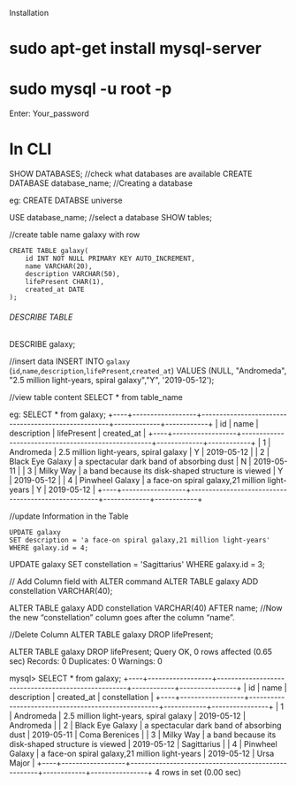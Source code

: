 Installation

# sudo apt-get install mysql-server
# sudo mysql -u root -p 
Enter: Your_password

In CLI
======================================

SHOW DATABASES; //check what databases are available
CREATE DATABASE database_name; //Creating a database

eg: CREATE DATABSE universe 

USE database_name; //select a database
SHOW tables; 

//create table name galaxy with row 
```
CREATE TABLE galaxy(
	id INT NOT NULL PRIMARY KEY AUTO_INCREMENT, 
	name VARCHAR(20),
	description VARCHAR(50), 
	lifePresent CHAR(1), 
	created_at DATE
);
```
###### DESCRIBE TABLE	
DESCRIBE galaxy;

//insert data
INSERT INTO `galaxy` (`id`,`name`,`description`,`lifePresent`,`created_at`) 
VALUES (NULL, "Andromeda", "2.5 million light-years, spiral galaxy","Y", '2019-05-12');

//view table content
SELECT * from table_name

eg: SELECT * from galaxy;
+----+------------------+----------------------------------------------------+-------------+------------+
| id | name             | description                                        | lifePresent | created_at |
+----+------------------+----------------------------------------------------+-------------+------------+
|  1 | Andromeda        | 2.5 million light-years, spiral galaxy             | Y           | 2019-05-12 |
|  2 | Black Eye Galaxy | a spectacular dark band of absorbing dust          | N           | 2019-05-11 |
|  3 | Milky Way        | a band because its disk-shaped structure is viewed | Y           | 2019-05-12 |
|  4 | Pinwheel Galaxy  | a face-on spiral galaxy,21 million light-years     | Y           | 2019-05-12 |
+----+------------------+----------------------------------------------------+-------------+------------+


//update Information in the Table
```
UPDATE galaxy 
SET description = 'a face-on spiral galaxy,21 million light-years' 
WHERE galaxy.id = 4;
```
UPDATE galaxy SET constellation = 'Sagittarius' WHERE galaxy.id = 3;

// Add Column field with ALTER command
ALTER TABLE galaxy ADD constellation VARCHAR(40);

ALTER TABLE galaxy ADD constellation VARCHAR(40) AFTER name; 
//Now the new “constellation” column goes after the column “name”.

//Delete Column
ALTER TABLE galaxy DROP lifePresent;

 ALTER TABLE galaxy DROP lifePresent;
Query OK, 0 rows affected (0.65 sec)
Records: 0  Duplicates: 0  Warnings: 0

mysql> SELECT * from galaxy;
+----+------------------+----------------------------------------------------+------------+----------------+
| id | name             | description                                        | created_at | constellation  |
+----+------------------+----------------------------------------------------+------------+----------------+
|  1 | Andromeda        | 2.5 million light-years, spiral galaxy             | 2019-05-12 | Andromeda      |
|  2 | Black Eye Galaxy | a spectacular dark band of absorbing dust          | 2019-05-11 | Coma Berenices |
|  3 | Milky Way        | a band because its disk-shaped structure is viewed | 2019-05-12 | Sagittarius    |
|  4 | Pinwheel Galaxy  | a face-on spiral galaxy,21 million light-years     | 2019-05-12 | Ursa Major     |
+----+------------------+----------------------------------------------------+------------+----------------+
4 rows in set (0.00 sec)





